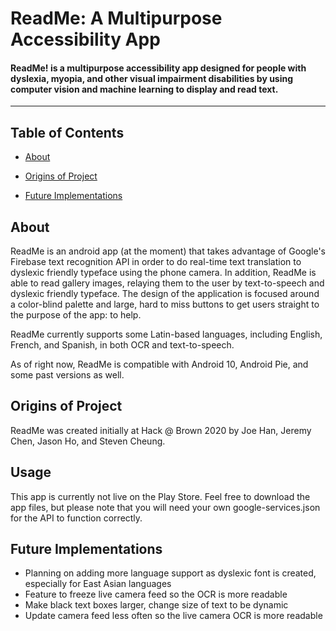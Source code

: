 # ReadMe: A Multipurpose Accessibility App
#### ReadMe! is a multipurpose accessibility app designed for people with dyslexia, myopia, and other visual impairment disabilities by using computer vision and machine learning to display and read text.

---

## Table of Contents

- [About](#about)

- [Origins of Project](#origins-of-project)

- [Future Implementations](#future-implementations)



## About

ReadMe is an android app (at the moment) that takes advantage of Google's Firebase text recognition
 API in order to do real-time text translation to dyslexic friendly typeface using the phone camera.
 In addition, ReadMe is able to read gallery images, relaying them to the user by text-to-speech and
 dyslexic friendly typeface. The design of the application is  focused around a color-blind palette
 and large, hard to miss buttons to get users straight to the purpose of the app: to help.

 ReadMe currently supports some Latin-based languages, including English, French, and Spanish, in both OCR and text-to-speech.



As of right now, ReadMe is compatible with Android 10, Android Pie, and some past versions as well.



## Origins of Project

ReadMe was created initially at Hack @ Brown 2020 by Joe Han, Jeremy Chen, Jason Ho, and Steven Cheung.

## Usage

This app is currently not live on the Play Store. Feel free to download the app files, but please note that you will need your own google-services.json for the API to function correctly. 

## Future Implementations

- Planning on adding more language support as dyslexic font is created, especially for East Asian languages
- Feature to freeze live camera feed so the OCR is more readable
- Make black text boxes larger, change size of text to be dynamic
- Update camera feed less often so the live camera OCR is more readable
